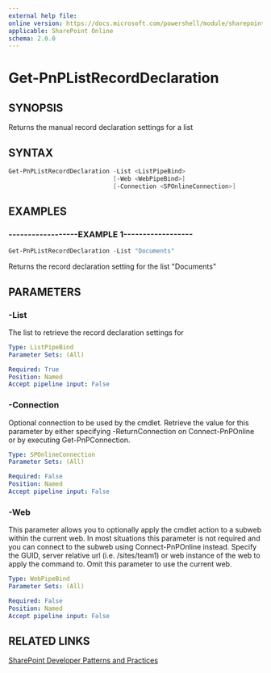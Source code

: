```yaml
---
external help file:
online version: https://docs.microsoft.com/powershell/module/sharepoint-pnp/get-pnplistrecorddeclaration
applicable: SharePoint Online
schema: 2.0.0
---
```

# Get-PnPListRecordDeclaration

## SYNOPSIS
Returns the manual record declaration settings for a list

## SYNTAX

```powershell
Get-PnPListRecordDeclaration -List <ListPipeBind>
                             [-Web <WebPipeBind>]
                             [-Connection <SPOnlineConnection>]
```

## EXAMPLES

### ------------------EXAMPLE 1------------------
```powershell
Get-PnPListRecordDeclaration -List "Documents"
```

Returns the record declaration setting for the list "Documents"

## PARAMETERS

### -List
The list to retrieve the record declaration settings for

```yaml
Type: ListPipeBind
Parameter Sets: (All)

Required: True
Position: Named
Accept pipeline input: False
```

### -Connection
Optional connection to be used by the cmdlet. Retrieve the value for this parameter by either specifying -ReturnConnection on Connect-PnPOnline or by executing Get-PnPConnection.

```yaml
Type: SPOnlineConnection
Parameter Sets: (All)

Required: False
Position: Named
Accept pipeline input: False
```

### -Web
This parameter allows you to optionally apply the cmdlet action to a subweb within the current web. In most situations this parameter is not required and you can connect to the subweb using Connect-PnPOnline instead. Specify the GUID, server relative url (i.e. /sites/team1) or web instance of the web to apply the command to. Omit this parameter to use the current web.

```yaml
Type: WebPipeBind
Parameter Sets: (All)

Required: False
Position: Named
Accept pipeline input: False
```

## RELATED LINKS

[SharePoint Developer Patterns and Practices](https://aka.ms/sppnp)
